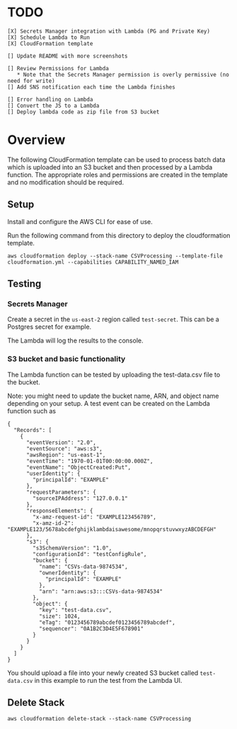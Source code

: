 # TODO
```
[X] Secrets Manager integration with Lambda (PG and Private Key)
[X] Schedule Lambda to Run
[X] CloudFormation template

[] Update README with more screenshots

[] Review Permissions for Lambda
   * Note that the Secrets Manager permission is overly permissive (no need for write)
[] Add SNS notification each time the Lambda finishes

[] Error handling on Lambda
[] Convert the JS to a Lambda
[] Deploy lambda code as zip file from S3 bucket
```

# Overview
The following CloudFormation template can be used to process batch data which is uploaded
into an S3 bucket and then processed by a Lambda function.
The appropriate roles and permissions are created in the template and no modification should be required.

## Setup
Install and configure the AWS CLI for ease of use.

Run the following command from this directory to deploy the cloudformation template.

```
aws cloudformation deploy --stack-name CSVProcessing --template-file cloudformation.yml --capabilities CAPABILITY_NAMED_IAM
```

## Testing

### Secrets Manager
Create a secret in the `us-east-2` region called `test-secret`.
This can be a Postgres secret for example.

The Lambda will log the results to the console. 


### S3 bucket and basic functionality
The Lambda function can be tested by uploading the test-data.csv file to the bucket.

Note: you might need to update the bucket name, ARN, and object name depending on your setup.
A test event can be created on the Lambda function such as 

```
{
  "Records": [
    {
      "eventVersion": "2.0",
      "eventSource": "aws:s3",
      "awsRegion": "us-east-1",
      "eventTime": "1970-01-01T00:00:00.000Z",
      "eventName": "ObjectCreated:Put",
      "userIdentity": {
        "principalId": "EXAMPLE"
      },
      "requestParameters": {
        "sourceIPAddress": "127.0.0.1"
      },
      "responseElements": {
        "x-amz-request-id": "EXAMPLE123456789",
        "x-amz-id-2": "EXAMPLE123/5678abcdefghijklambdaisawesome/mnopqrstuvwxyzABCDEFGH"
      },
      "s3": {
        "s3SchemaVersion": "1.0",
        "configurationId": "testConfigRule",
        "bucket": {
          "name": "CSVs-data-9874534",
          "ownerIdentity": {
            "principalId": "EXAMPLE"
          },
          "arn": "arn:aws:s3:::CSVs-data-9874534"
        },
        "object": {
          "key": "test-data.csv",
          "size": 1024,
          "eTag": "0123456789abcdef0123456789abcdef",
          "sequencer": "0A1B2C3D4E5F678901"
        }
      }
    }
  ]
}
```

You should upload a file into your newly created S3 bucket called `test-data.csv` in this example to run the test from the Lambda UI.

## Delete Stack
```
aws cloudformation delete-stack --stack-name CSVProcessing
```
